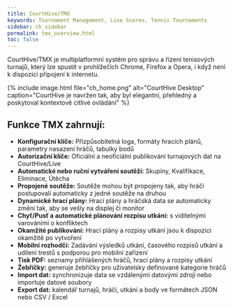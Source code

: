 ```yaml
---
title: CourtHive/TMX
keywords: Tournament Management, Live Scores, Tennis Tournaments
sidebar: ch_sidebar
permalink: tmx_overview.html
toc: false
---
```

CourtHive/TMX je multiplatformní systém pro správu a řízení tenisových turnajů, který lze spustit v prohlížečích Chrome, Firefox a Opera, i když není k dispozici připojení k internetu.

{% include image.html file="ch_home.png" alt="CourtHive Desktop" caption="CourtHive je navržen tak, aby byl elegantní, přehledný a poskytoval kontextově citlivé ovládání" %}

## Funkce TMX zahrnují:

* __Konfigurační klíče:__ Přizpůsobitelná loga, formáty hracích plánů, parametry nasazení hráčů, tabulky bodů
* __Autorizační klíče:__ Oficiální a neoficiální publikování turnajových dat na CourtHive/Live
* __Automatické nebo ruční vytváření soutěží:__ Skupiny, Kvalifikace, Eliminace, Útěcha
* __Propojené soutěže:__ Soutěže mohou být propojeny tak, aby hráči postupovali automaticky z jedné soutěže na druhou
* __Dynamické hrací plány:__ Hrací plány a hráčská data se automaticky změní tak, aby se vešly na displej či monitor
* __Chyť/Pusť a automatické plánování rozpisu utkání:__ s viditelnými varováními o konfliktech
* __Okamžité publikování:__ Hrací plány a rozpisy utkání jsou k dispozici okamžitě po vytvoření
* __Mobilní rozhodčí:__ Zadávání výsledků utkání, časového rozpisů utkání a udílení trestů s podporou pro mobilní zařízení
* __Tisk PDF:__ seznamy přihlášených hráčů, hrací plány a rozpisy utkání
* __Žebříčky:__ generuje žebříčky pro uživatelsky definované kategorie hráčů
* __Import dat:__ synchronizuje data se vzdálenými datovými zdroji nebo importuje datové soubory
* __Export dat:__ kalendář turnajů, hráči, utkání a body ve formátech JSON nebo CSV / Excel
